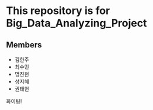# This repository is for Big_Data_Analyzing_Project

## Members

- 김한주
- 최수민
- 명진현
- 성지혜
- 권태헌

화이팅!

